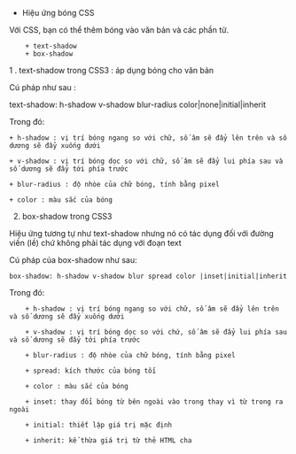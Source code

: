 - Hiệu ứng bóng CSS

Với CSS, bạn có thể thêm bóng vào văn bản và các phần tử.

        + text-shadow
        + box-shadow

1 . text-shadow trong CSS3 : áp dụng bóng cho văn bản

Cú pháp như sau : 

  text-shadow: h-shadow v-shadow blur-radius color|none|initial|inherit

Trong đó:

    + h-shadow : vị trí bóng ngang so với chữ, số âm sẽ đẩy lên trên và số dương sẽ đẩy xuống dưới

    + v-shadow : vị trí bóng dọc so với chữ, số âm sẽ đẩy lui phía sau và số dương sẽ đẩy tới phía trước

    + blur-radius : độ nhòe của chữ bóng, tính bằng pixel

    + color : màu sắc của bóng


2. box-shadow trong CSS3

Hiệu ứng tương tự như text-shadow nhưng nó có tác dụng đối với đường viền (lề) chứ không phải tác dụng với đoạn text


Cú pháp của box-shadow như sau:

    box-shadow: h-shadow v-shadow blur spread color |inset|initial|inherit

Trong đó:

        + h-shadow : vị trí bóng ngang so với chữ, số âm sẽ đẩy lên trên và số dương sẽ đẩy xuống dưới

        + v-shadow : vị trí bóng dọc so với chứ, số âm sẽ đẩy lui phía sau và số dương sẽ đẩy tới phía trước

        + blur-radius : độ nhòe của chữ bóng, tính bằng pixel

        + spread: kích thước của bóng tối

        + color : màu sắc của bóng

        + inset: thay đổi bóng từ bên ngoài vào trong thay vì từ trong ra ngoài

        + initial: thiết lập giá trị mặc định

        + inherit: kế thừa giá trị từ thẻ HTML cha



